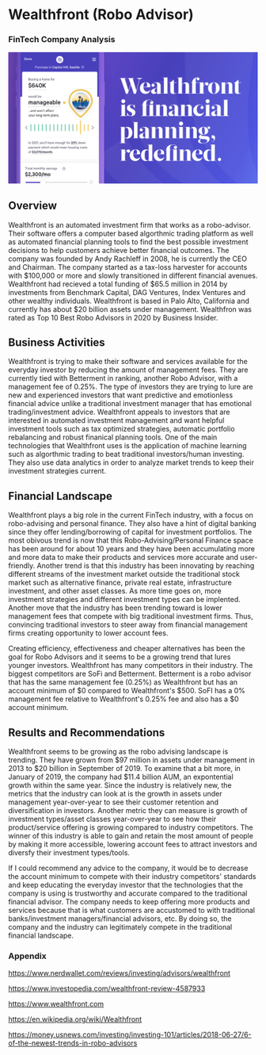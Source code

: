 # Wealthfront (Robo Advisor)

### FinTech Company Analysis

![image](image.png)

## Overview

Wealthfront is an automated investment firm that works as a robo-advisor. Their software offers a computer based algorthmic trading platform as well as automated financial planning tools to find the best possible investment decisions to help customers achieve better financial outcomes. The company was founded by Andy Rachleff in 2008, he is currently the CEO and Chairman. The company started as a tax-loss harvester for accounts with $100,000 or more and slowly transitioned in different financial avenues. Wealthfront had recieved a total funding of $65.5 million in 2014 by investments from Benchmark Capital, DAG Ventures, Index Ventures and other wealthy individuals. Wealthfront is based in Palo Alto, California and currently has about $20 billion assets under management. Wealthfron was rated as Top 10 Best Robo Advisors in 2020 by Business Insider.

## Business Activities

Wealthfront is trying to make their software and services available for the everyday investor by reducing the amount of management fees. They are currently tied with Betterment in ranking, another Robo Advisor, with a management fee of 0.25%. The type of investors they are trying to lure are new and experienced investors that want predictive and emotionless financial advice unlike a traditional investment manager that has emotional trading/investment advice. Wealthfront appeals to investors that are interested in automated investment management and want helpful investment tools such as tax optimized strategies, automatic portfolio rebalancing and robust finanical planning tools. One of the main technologies that Wealthfront uses is the application of machine learning such as algorthmic trading to beat traditional investors/human investing. They also use data analytics in order to analyze market trends to keep their investment strategies current.

## Financial Landscape

Wealthfront plays a big role in the current FinTech industry, with a focus on robo-advising and personal finance. They also have a hint of digital banking since they offer lending/borrowing of capital for investment portfolios. The most obivous trend is now that this Robo-Advising/Personal Finance space has been around for about 10 years and they have been accumulating more and more data to make their products and services more accurate and user-friendly. Another trend is that this industry has been innovating by reaching different streams of the investment market outside the traditional stock market such as alternative finance, private real estate, infrastructure investment, and other asset classes. As more time goes on, more investment strategies and different investment types can be implented. Another move that the industry has been trending toward is lower management fees that compete with big traditional investment firms. Thus, convincing traditional investors to steer away from financial management firms creating opportunity to lower account fees. 

Creating efficiency, effectiveness and cheaper alternatives has been the goal for Robo Advisors and it seems to be a growing trend that lures younger investors. Wealthfront has many competitors in their industry. The biggest competitors are SoFi and Betterment. Betterment is a robo advisor that has the same management fee (0.25%) as Wealthfront but has an account minimum of $0 compared to Wealthfront's $500. SoFI has a 0% management fee relative to Wealthfront's 0.25% fee and also has a $0 account minimum.

## Results and Recommendations

Wealthfront seems to be growing as the robo advising landscape is trending. They have grown from $97 million in assets under management in 2013 to $20 billion in September of 2019. To examine that a bit more, in January of 2019, the company had $11.4 billion AUM, an expontential growth within the same year. Since the industry is relatively new, the metrics that the industry can look at is the growth in assets under management year-over-year to see their customer retention and diversification in investors. Another metric they can measure is growth of investment types/asset classes year-over-year to see how their product/service offering is growing compared to industry competitors. The winner of this industry is able to gain and retain the most amount of people by making it more accessible, lowering account fees to attract investors and diversfy their investment types/tools.

If I could recommend any advice to the company, it would be to decrease the account minimum to compete with their industry competitors' standards and keep educating the everyday investor that the technologies that the company is using is trustworthy and accurate compared to the traditional financial advisor. The company needs to keep offering more products and services because that is what customers are accustomed to with traditional banks/investment managers/financial advisors, etc. By doing so, the company and the industry can legitimately compete in the traditional financial landscape. 

### Appendix

https://www.nerdwallet.com/reviews/investing/advisors/wealthfront

https://www.investopedia.com/wealthfront-review-4587933

https://www.wealthfront.com

https://en.wikipedia.org/wiki/Wealthfront

https://money.usnews.com/investing/investing-101/articles/2018-06-27/6-of-the-newest-trends-in-robo-advisors
